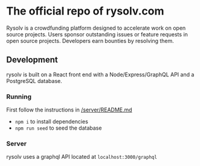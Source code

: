 # The official repo of rysolv.com

Rysolv is a crowdfunding platform designed to accelerate work on open source projects. Users sponsor outstanding issues or feature requests in open source projects. Developers earn bounties by resolving them.

## Development

rysolv is built on a React front end with a Node/Express/GraphQL API and a PostgreSQL database.

### Running

First follow the instructions in [/server/README.md](/server/README.md)

- `npm i` to install dependencies
- `npm run seed` to seed the database

### Server

rysolv uses a graphql API located at `localhost:3000/graphql`
